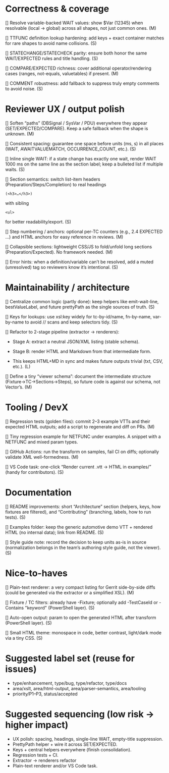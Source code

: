 # Correctness \& coverage
[] Resolve variable-backed WAIT values: show $Var (12345) when resolvable (local → global) across all shapes, not just common ones. (M)

[] TTFUNC definition lookup hardening: add keys + exact container matches for rare shapes to avoid name collisions. (S)

[] STATECHANGE/STATECHECK parity: ensure both honor the same WAIT/EXPECTED rules and title handling. (S)

[] COMPARE/EXPECTED richness: cover additional operator/rendering cases (ranges, not-equals, valuetables) if present. (M)

[] COMMENT robustness: add fallback to suppress truly empty comments to avoid noise. (S)

# Reviewer UX / output polish
[] Soften “paths” (DBSignal / SysVar / PDU) everywhere they appear (SET/EXPECTED/COMPARE). Keep a safe fallback when the shape is unknown. (M)

[] Consistent spacing: guarantee one space before units (ms, s) in all places (WAIT, AWAITVALUEMATCH, OCCURRENCE\_COUNT, etc.). (S)

[] Inline single WAIT: if a state change has exactly one wait, render WAIT 1000 ms on the same line as the section label; keep a bulleted list if multiple waits. (S)

[] Section semantics: switch list-item headers (Preparation/Steps/Completion) to real headings
```
(<h3>…</h3>)
````
with sibling
```
<ul>
```
for better readability/export. (S)

[] Step numbering / anchors: optional per-TC counters (e.g., 2.4 EXPECTED …) and HTML anchors for easy reference in reviews. (M)

[] Collapsible sections: lightweight CSS/JS to fold/unfold long sections (Preparation/Expected). No framework needed. (M)

[] Error hints: when a definition/variable can’t be resolved, add a muted (unresolved) tag so reviewers know it’s intentional. (S)


# Maintainability / architecture
[] Centralize common logic (partly done): keep helpers like emit-wait-line, bestValueLabel, and future prettyPath as the single sources of truth. (S)

[] Keys for lookups: use xsl:key widely for tc-by-id/name, fn-by-name, var-by-name to avoid // scans and keep selectors tidy. (S)

[] Refactor to 2-stage pipeline (extractor → renderers):

- Stage A: extract a neutral JSON/XML listing (stable schema).

- Stage B: render HTML and Markdown from that intermediate form.

- This keeps HTML+MD in sync and makes future outputs trivial (txt, CSV, etc.). (L)

[] Define a tiny “viewer schema”: document the intermediate structure (Fixture→TC→Sections→Steps), so future code is against our schema, not Vector’s. (M)

# Tooling / DevX
[] Regression tests (golden files): commit 2–3 example VTTs and their expected HTML outputs; add a script to regenerate and diff on PRs. (M)

[] Tiny regression example for NETFUNC under examples. A snippet with a NETFUNC and mixed param types.

[] GitHub Actions: run the transform on samples, fail CI on diffs; optionally validate XML well-formedness. (M)

[] VS Code task: one-click “Render current .vtt → HTML in examples/” (handy for contributors). (S)

# Documentation
[] README improvements: short “Architecture” section (helpers, keys, how fixtures are filtered), and “Contributing” (branching, labels, how to run tests). (S)

[] Examples folder: keep the generic automotive demo VTT + rendered HTML (no internal data); link from README. (S)

[] Style guide note: record the decision to keep units as-is in source (normalization belongs in the team’s authoring style guide, not the viewer). (S)


# Nice-to-haves
[] Plain-text renderer: a very compact listing for Gerrit side-by-side diffs (could be generated via the extractor or a simplified XSL). (M)

[] Fixture / TC filters: already have -Fixture; optionally add -TestCaseId or -Contains "keyword" (PowerShell layer). (S)

[] Auto-open output: param to open the generated HTML after transform (PowerShell layer). (S)

[] Small HTML theme: monospace in code, better contrast, light/dark mode via a tiny CSS. (S)


# Suggested label set (reuse for issues)
* type/enhancement, type/bug, type/refactor, type/docs
* area/xslt, area/html-output, area/parser-semantics, area/tooling
* priority/P1–P3, status/accepted


# Suggested sequencing (low risk → higher impact)
* UX polish: spacing, headings, single-line WAIT, empty-title suppression.
* PrettyPath helper + wire it across SET/EXPECTED.
* Keys + central helpers everywhere (finish consolidation).
* Regression tests + CI.
* Extractor → renderers refactor
* Plain-text renderer and/or VS Code task.